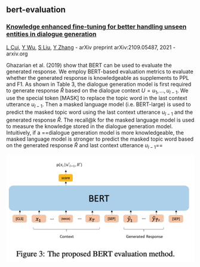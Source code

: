 ## bert-evaluation

### [**Knowledge enhanced** fine-tuning for better handling unseen entities in **dialogue generation**](https://arxiv.org/abs/2109.05487)

[L Cui](https://scholar.google.com/citations?user=6YVwZgkAAAAJ&hl=en&oi=sra), [Y Wu](https://scholar.google.com/citations?user=aQizmzsAAAAJ&hl=en&oi=sra), [S Liu](https://scholar.google.com/citations?user=6mNya-wAAAAJ&hl=en&oi=sra), [Y Zhang](https://scholar.google.com/citations?user=6hA7WmUAAAAJ&hl=en&oi=sra) - arXiv preprint arXiv:2109.05487, 2021 - arxiv.org



Ghazarian et al. (2019) show that BERT can be used to evaluate the generated response. We employ BERT-based evaluation metrics to evaluate whether the generated response is knowledgeable as supplements to PPL and F1. As shown in Table 3, the dialogue generation model is first required to generate response $\hat{R}$ based on the dialogue context $U = {u_1, . . . , u_{l−1}}$. We use the special token [MASK] to replace the topic word in the last context utterance $u_{l−1}$. Then a masked language model (i.e. BERT-large) is used to predict the masked topic word using the last context utterance $u_{l−1}$ and the generated response $\hat{R}$. The recall@k for the masked language model is used to measure the knowledge stored in the dialogue generation model. Intuitively, if a ==dialogue generation model is more knowledgeable, the masked language model is stronger to predict the masked topic word based on the generated response $\hat{R}$  and last context utterance $u_{l−1}$==



![pic1](src/bert-evaluation.png)